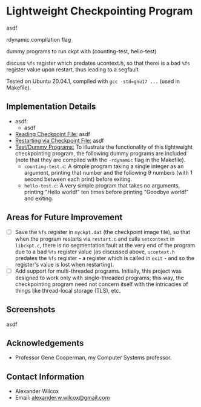 # Lightweight Checkpointing Program

asdf

rdynamic compilation flag

dummy programs to run ckpt with (counting-test, hello-test)

discuss `%fs` register which predates ucontext.h, so that therei is a bad `%fs` register value upon restart, thus leading to a segfault

Tested on Ubuntu 20.04.1, compiled with `gcc -std=gnu17 ...` (used in Makefile).

## Implementation Details

- asdf:
  - asdf
- <ins>Reading Checkpoint File:</ins> asdf
- <ins>Restarting via Checkpoint File:</ins> asdf
- <ins>Test/Dummy Programs:</ins> To illustrate the functionality of this lightweight checkpointing program, the following dummy programs are included (note that they are compiled with the `-rdynamic` flag in the Makefile).
  - `counting-test.c`: A simple program taking a single integer as an argument, printing that number and the following 9 numbers (with 1 second between each print) before exiting.
  - `hello-test.c`: A very simple program that takes no arguments, printing "Hello world!" ten times before printing "Goodbye world!" and exiting. 

## Areas for Future Improvement

- [ ] Save the `%fs` register in `myckpt.dat` (the checkpoint image file), so that when the program restarts via `restart.c` and calls `setcontext` in `libckpt.c`, there is no segmentation fault at the very end of the program due to a bad `%fs` register value (as discussed above, `ucontext.h` predates the `%fs` register - a register which is called in `exit` - and so the register's value is lost when restarting).  
- [ ] Add support for multi-threaded programs. Initially, this project was designed to work only with single-threaded programs; this way, the checkpointing program need not concern itself with the intricacies of things like thread-local storage (TLS), etc.

## Screenshots

asdf

## Acknowledgements 

- Professor Gene Cooperman, my Computer Systems professor.

## Contact Information

- Alexander Wilcox
- Email: alexander.w.wilcox@gmail.com
